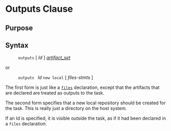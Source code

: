 # Outputs Clause

## Purpose

## Syntax

<dl>
<dd><code>outputs</code> [ <i>Id</i> ] <i><a href="artifact_set.md">artifact_set</a></i></dd>
</dl>
or
<dl>
<dd><code>outputs </code> <i>Id</i> <code>new local</code> [ <i>files-stmts</i> ]</dd>
</dl>

The first form is just like a <code><a href="files_decl.md">files</a></code>
declaration, except that the artifacts that are declared are treated as outputs
to the task.

The second form specifies that a new local repository should be created for the task.
This is really just a directory on the host system.

If an Id is specified, it is visible outside the task, as if it had been declared
in a <code>files</code> declaration.
